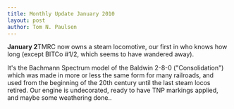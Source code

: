 ```yaml
---
title: Monthly Update January 2010 
layout: post
author: Tom N. Paulsen
---
```




 **January 2**TMRC now owns a steam locomotive, our first in who knows how long (except BITCo \#1/2, which seems to have wandered away).    
  
 It's the Bachmann Spectrum model of the Baldwin 2\-8\-0 ("Consolidation") which was made in more or less the same form for many railroads, and used from the beginning of the 20th century until the last steam locos retired. Our engine is undecorated, ready to have TNP markings applied, and maybe some weathering done.. 
 
 